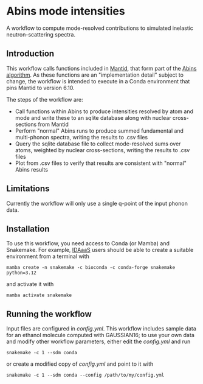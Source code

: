 # Abins mode intensities

A workflow to compute mode-resolved contributions to simulated inelastic neutron-scattering spectra.

## Introduction
This workflow calls functions included in [Mantid](https://www.mantidproject.org/), that form part of the [Abins algorithm](https://docs.mantidproject.org/nightly/algorithms/Abins-v1.html). As these functions are an "implementation detail" subject to change, the workflow is intended to execute in a Conda environment that pins Mantid to version 6.10.

The steps of the workflow are:
- Call functions within Abins to produce intensities resolved by atom and mode and write these to an sqlite database along with nuclear cross-sections from Mantid
- Perform "normal" Abins runs to produce summed fundamental and multi-phonon spectra, writing the results to .csv files
- Query the sqlite database file to collect mode-resolved sums over atoms, weighted by nuclear cross-sections, writing the results to .csv files
- Plot from .csv files to verify that results are consistent with "normal" Abins results

## Limitations
Currently the workflow will only use a single q-point of the input phonon data.

## Installation
To use this workflow, you need access to Conda (or Mamba) and Snakemake. For example, [IDAaaS](https://isis.analysis.stfc.ac.uk/) users should be able to create a suitable environment from a terminal with

```
mamba create -n snakemake -c bioconda -c conda-forge snakemake python=3.12
```

and activate it with

```
mamba activate snakemake
```


## Running the workflow

Input files are configured in *config.yml*. This workflow includes sample data for an ethanol molecule computed with GAUSSIAN16;
to use your own data and modify other workflow parameters, either edit the *config.yml* and run

```
snakemake -c 1 --sdm conda
```

or create a modified copy of *config.yml* and point to it with

```
snakemake -c 1 --sdm conda --config /path/to/my/config.yml
```
